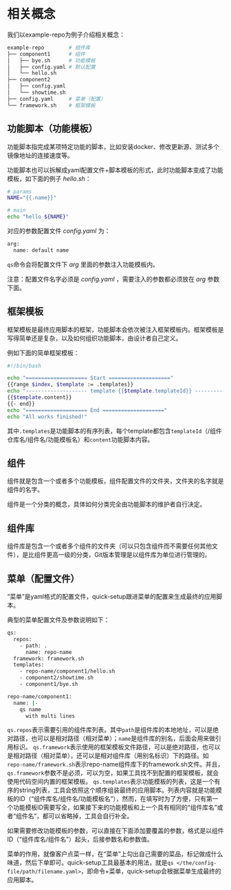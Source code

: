 # 相关概念

我们以example-repo为例子介绍相关概念：

```bash
example-repo        # 组件库
├── component1      # 组件
│   ├── bye.sh      # 功能模板
│   ├── config.yaml # 默认配置
│   └── hello.sh
├── component2
│   ├── config.yaml
│   └── showtime.sh
├── config.yaml     # 菜单（配置）
└── framework.sh    # 框架模板
```

## 功能脚本（功能模板）

功能脚本指完成某项特定功能的脚本，比如安装docker、修改更新源、测试多个镜像地址的连接速度等。

功能脚本也可以拆解成yaml配置文件+脚本模板的形式，此时功能脚本变成了功能模板，如下面的例子 *hello.sh*：

```bash
# params
NAME="{{.name}}"

# main
echo "hello ${NAME}"
```

对应的参数配置文件 *config.yaml* 为：

```bash
arg:
  name: default name
```

`qs`命令会将配置文件下 *arg* 里面的参数注入功能模板内。

注意：配置文件名字必须是 *config.yaml* ，需要注入的参数都必须放在 *arg* 参数下面。

## 框架模板

框架模板是最终应用脚本的框架，功能脚本会依次被注入框架模板内。框架模板是写得简单还是复杂，以及如何组织功能脚本，由设计者自己定义。

例如下面的简单框架模板：

```bash
#!/bin/bash

echo "==================== Start ===================="
{{range $index, $template := .templates}}
echo "-------------------- template {{$template.templateId}} --------------------"
{{$template.content}}
{{- end}}
echo "==================== End ===================="
echo "All works finished!"
```

其中`.templates`是功能脚本的有序列表，每个template都包含`templateId`（/组件仓库名/组件名/功能模板名）和`content`功能脚本内容。

## 组件

组件就是包含一个或者多个功能模板，组件配置文件的文件夹，文件夹的名字就是组件的名字。

组件是一个分类的概念，具体如何分类完全由功能脚本的维护者自行决定。

## 组件库

组件库是包含一个或者多个组件的文件夹（可以只包含组件而不需要任何其他文件），是比组件更高一级的分类，Git版本管理是以组件库为单位进行管理的。

## 菜单（配置文件）

“菜单”是yaml格式的配置文件，quick-setup跟进菜单的配置来生成最终的应用脚本。

典型的菜单配置文件及参数说明如下：

```bash
qs:
  repos:
    - path: .
      name: repo-name
  framework: framework.sh
  templates:
    - repo-name/component1/hello.sh
    - component2/showtime.sh
    - component1/bye.sh

repo-name/component1:
  name: |-
    qs name
      with multi lines
```

`qs.repos`表示需要引用的组件库列表。其中`path`是组件库的本地地址，可以是绝对路径，也可以是相对路径（相对菜单）；`name`是组件库的别名，后面会用来做引用标识。
`qs.framework`表示使用的框架模板文件路径，可以是绝对路径，也可以是相对路径（相对菜单），还可以是相对组件库（用别名标识）下的路径。如`repo-name/framework.sh`表示repo-name组件库下的framework.sh文件。并且，`qs.framework`参数不是必须，可以为空，如果工具找不到配置的框架模板，就会使用代码空间内置的框架模板。
`qs.templates`表示功能模板的列表，这是一个有序的string列表，工具会依照这个顺序组装最终的应用脚本。列表内容就是功能模板的ID（“组件库名/组件名/功能模板名”），然而，在填写时为了方便，只有第一个功能模板ID需要写全，如果接下来的功能模板和上一个具有相同的“组件库名”或者“组件名”，都可以省略掉，工具会自行补全。

如果需要修改功能模板的参数，可以直接在下面添加要覆盖的参数，格式是以组件ID（“组件库名/组件名”）起头，后接参数名和参数值。

菜单的作用，就像客户点菜一样，在“菜单”上勾出自己需要的菜品，标记做成什么味道，然后下单即可。quick-setup工具最基本的用法，就是`qs </the/config-file/path/filename.yaml>`，即命令+菜单，quick-setup会根据菜单生成最终的应用脚本。
